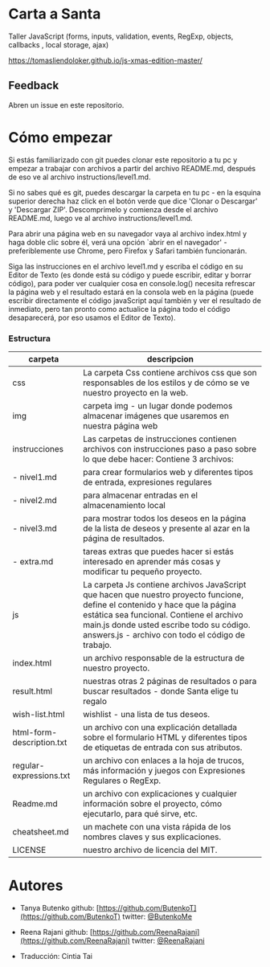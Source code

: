 # Carta a Santa

Taller JavaScript (forms, inputs, validation, events, RegExp, objects, callbacks , local storage, ajax)

https://tomasliendoloker.github.io/js-xmas-edition-master/

## Feedback

Abren un issue en este repositorio.


Cómo empezar
============

Si estás familiarizado con git puedes clonar este repositorio a tu pc y empezar a trabajar con archivos a partir del archivo README.md, después de eso ve al archivo instructions/level1.md.

Si no sabes qué es git, puedes descargar la carpeta en tu pc - en la esquina superior derecha haz click en el botón verde que dice 'Clonar o Descargar' y 'Descargar ZIP'. Descomprimelo y comienza desde el archivo README.md, luego ve al archivo instructions/level1.md.

Para abrir una página web en su navegador vaya al archivo index.html y haga doble clic sobre él, verá una opción `abrir en el navegador' - preferiblemente use Chrome, pero Firefox y Safari también funcionarán.

Siga las instrucciones en el archivo level1.md y escriba el código en su Editor de Texto (es donde está su código y puede escribir, editar y borrar código), para poder ver cualquier cosa en console.log() necesita refrescar la página web y el resultado estará en la consola web en la página (puede escribir directamente el código javaScript aquí también y ver el resultado de inmediato, pero tan pronto como actualice la página todo el código desaparecerá, por eso usamos el Editor de Texto).

### Estructura


| carpeta | descripcion |
-----------|--------------
| css | La carpeta Css contiene archivos css que son responsables de los estilos y de cómo se ve nuestro proyecto en la web. |
| img | carpeta img - un lugar donde podemos almacenar imágenes que usaremos en nuestra página web |
| instrucciones | Las carpetas de instrucciones contienen archivos con instrucciones paso a paso sobre lo que debe hacer: Contiene 3 archivos: |
|- nivel1.md|para crear formularios web y diferentes tipos de entrada, expresiones regulares|
|- nivel2.md|para almacenar entradas en el almacenamiento local|
|- nivel3.md|para mostrar todos los deseos en la página de la lista de deseos y presente al azar en la página de resultados.|
|- extra.md|tareas extras que puedes hacer si estás interesado en aprender más cosas y modificar tu pequeño proyecto.|
|js|La carpeta Js contiene archivos JavaScript que hacen que nuestro proyecto funcione, define el contenido y hace que la página estática sea funcional. Contiene el archivo main.js donde usted escribe todo su código. answers.js - archivo con todo el código de trabajo.|
|index.html|un archivo responsable de la estructura de nuestro proyecto.|
|result.html|nuestras otras 2 páginas de resultados o para buscar resultados - donde Santa elige tu regalo|
|wish-list.html| wishlist - una lista de tus deseos.|
|html-form-description.txt|un archivo con una explicación detallada sobre el formulario HTML y diferentes tipos de etiquetas de entrada con sus atributos.|
|regular-expressions.txt|un archivo con enlaces a la hoja de trucos, más información y juegos con Expresiones Regulares o RegExp.|
|Readme.md|un archivo con explicaciones y cualquier información sobre el proyecto, cómo ejecutarlo, para qué sirve, etc.|
|cheatsheet.md|un machete con una vista rápida de los nombres claves y sus explicaciones.|
|LICENSE|nuestro archivo de licencia del MIT.|



Autores
=======

- Tanya Butenko
    github: [https://github.com/ButenkoT](https://github.com/ButenkoT)
    twitter: [@ButenkoMe](https://twitter.com/ButenkoMe)

- Reena Rajani
    github: [https://github.com/ReenaRajani](https://github.com/ReenaRajani)
    twitter: [@ReenaRajani](https://twitter.com/ReenaRajani)

- Traducción: Cintia Tai

